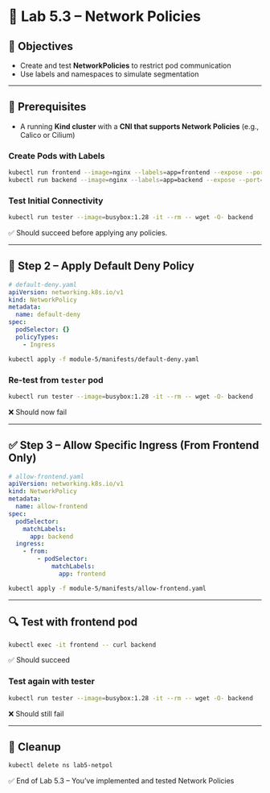 # 🧪 Lab 5.3 – Network Policies

## 🎯 Objectives
- Create and test **NetworkPolicies** to restrict pod communication
- Use labels and namespaces to simulate segmentation

---

## 🔧 Prerequisites
- A running **Kind cluster** with a **CNI that supports Network Policies** (e.g., Calico or Cilium)

### Create Pods with Labels
```bash
kubectl run frontend --image=nginx --labels=app=frontend --expose --port=80
kubectl run backend --image=nginx --labels=app=backend --expose --port=80
```

### Test Initial Connectivity
```bash
kubectl run tester --image=busybox:1.28 -it --rm -- wget -O- backend
```
✅ Should succeed before applying any policies.

---

## 🚫 Step 2 – Apply Default Deny Policy
```yaml
# default-deny.yaml
apiVersion: networking.k8s.io/v1
kind: NetworkPolicy
metadata:
  name: default-deny
spec:
  podSelector: {}
  policyTypes:
    - Ingress
```
```bash
kubectl apply -f module-5/manifests/default-deny.yaml
```

### Re-test from `tester` pod
```bash
kubectl run tester --image=busybox:1.28 -it --rm -- wget -O- backend
```
❌ Should now fail

---

## ✅ Step 3 – Allow Specific Ingress (From Frontend Only)
```yaml
# allow-frontend.yaml
apiVersion: networking.k8s.io/v1
kind: NetworkPolicy
metadata:
  name: allow-frontend
spec:
  podSelector:
    matchLabels:
      app: backend
  ingress:
    - from:
        - podSelector:
            matchLabels:
              app: frontend
```
```bash
kubectl apply -f module-5/manifests/allow-frontend.yaml
```

---

## 🔍 Test with frontend pod
```bash
kubectl exec -it frontend -- curl backend
```
✅ Should succeed

### Test again with tester
```bash
kubectl run tester --image=busybox:1.28 -it --rm -- wget -O- backend
```
❌ Should still fail

---

## 🧼 Cleanup
```bash
kubectl delete ns lab5-netpol
```

✅ End of Lab 5.3 – You’ve implemented and tested Network Policies
